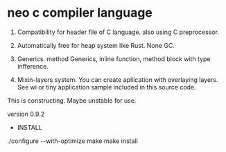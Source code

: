 # neo c compiler language

1. Compatibility for header file of C language. also using C preprocessor.

2. Automatically free for heap system like Rust. None GC.

3. Generics. method Generics, inline function, method block with type infference.

4. Mixin-layers system. You can create apllication with overlaying layers. See wi or tiny application sample included in this source code. 

This is constructing. Maybe unstable for use.

version 0.9.2

* INSTALL

./configure --with-optimize
make
make install
